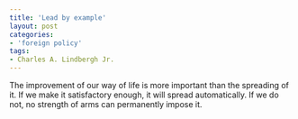 ```yaml
---
title: 'Lead by example'
layout: post
categories:
- 'foreign policy'
tags:
- Charles A. Lindbergh Jr.
---
```


The improvement of our way of life is more important than the spreading of it. If we make it satisfactory enough, it will spread automatically. If we do not, no strength of arms can permanently impose it.